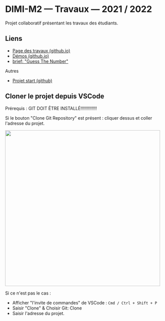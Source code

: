 # DIMI-M2 — Travaux — 2021 / 2022

Projet collaboratif présentant les travaux des étudiants.

## Liens
- [Page des travaux (github.io)](https://jniac.github.io/dimi-m2-work-21-22/)
- [Démos (github.io)](https://jniac.github.io/dimi-m2-work-21-22/demos)
- [brief: "Guess The Number"](guess-the-number.md)

Autres
- [Projet start (github)](https://github.com/jniac/dimi-m2-start-21-22)

## Cloner le projet depuis VSCode

Prérequis : GIT DOIT ÊTRE INSTALLÉ!!!!!!!!!!!!!

Si le bouton "Clone Git Repository" est présent : cliquer dessus et coller l'adresse du projet.

<img height=500 src="https://user-images.githubusercontent.com/11039919/143419613-33b1bdad-5259-4f02-8a34-fd72abe7ca36.png">

Si ce n'est pas le cas :  
- Afficher "l'invite de commandes" de VSCode : `Cmd / Ctrl + Shift + P`
- Saisir "Clone" & Choisir Git: Clone
- Saisir l'adresse du projet.

